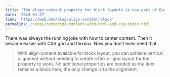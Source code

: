 ```yaml
---
title: 'The align-content property for block layouts is now part of Baseline'
date: '2024-04-27'
link: 'https://web.dev/blog/align-content-block'
permalink: /notes/centering-content-with-html-and-css/index.html
---
```


There was always the running joke with how to center content. Then it became easier with CSS grid and flexbox. Now you don’t even need that.

> With align-content available for block layout, you can achieve vertical alignment without needing to create a flex or grid layout for the property to work. No additional properties are needed as the item remains a block item, the only change is to the alignment.